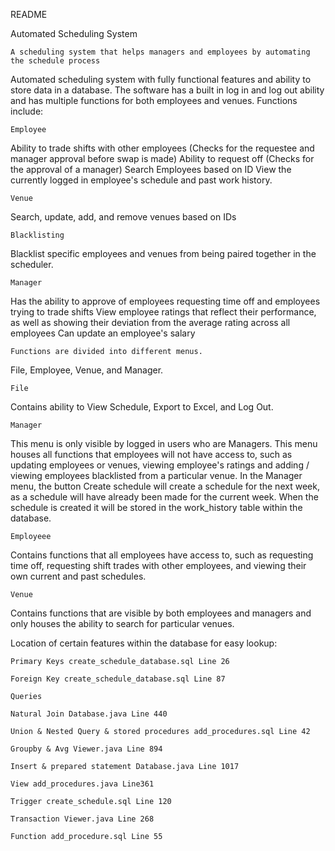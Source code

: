README

Automated Scheduling System

	A scheduling system that helps managers and employees by automating the schedule process
Automated scheduling system with fully functional features and ability to store data in a database. The software has a built in log in and log out ability and has multiple functions for both employees and venues. Functions include:
	
	Employee
Ability to trade shifts with other employees
    (Checks for the requestee and manager approval before swap is made)
Ability to request off
    (Checks for the approval of a manager)
Search Employees based on ID
View the currently logged in employee's schedule and past work history.

	Venue
Search, update, add, and remove venues based on IDs

	Blacklisting
Blacklist specific employees and venues from being paired together in the scheduler.

	Manager
Has the ability to approve of employees requesting time off and employees trying to trade shifts
View employee ratings that reflect their performance, as well as showing their deviation from the
average rating across all employees
Can update an employee's salary

	Functions are divided into different menus. 
File, Employee, Venue, and Manager.

	File
Contains ability to View Schedule, Export to Excel, and Log Out.
    
	Manager
This menu is only visible by logged in users who are Managers. This menu houses all functions that employees will not have access to, such as updating employees or venues, viewing employee's ratings and adding / viewing employees blacklisted from a particular venue. In the Manager menu, the button Create schedule will create a schedule for the next week, as a schedule will have already been made for the current week. When the schedule is created it will be stored in the work_history table within the database.
    
    Employeee
Contains functions that all employees have access to, such as requesting time off, requesting shift trades with other employees, and viewing their own current and past schedules.
    
    Venue
Contains functions that are visible by both employees and managers and only houses the ability to search for particular venues.


Location of certain features within the database for easy lookup:

	Primary Keys create_schedule_database.sql Line 26
	
	Foreign Key create_schedule_database.sql Line 87

	Queries

	Natural Join Database.java Line 440
	
	Union & Nested Query & stored procedures add_procedures.sql Line 42
	
	Groupby & Avg Viewer.java Line 894
	
	Insert & prepared statement Database.java Line 1017

	View add_procedures.java Line361
	
	Trigger create_schedule.sql Line 120
	
	Transaction Viewer.java Line 268
	
	Function add_procedure.sql Line 55
